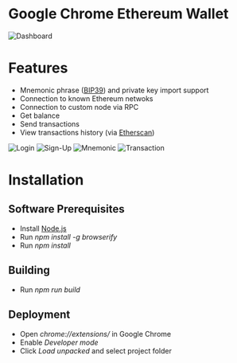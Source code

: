 # Google Chrome Ethereum Wallet
![Dashboard](https://github.com/tigerdevpool/browser-wallet/blob/master/screenshots/Dashboard.PNG)

# Features
  - Mnemonic phrase ([BIP39](https://iancoleman.io/bip39/)) and private key import support
  - Connection to known Ethereum netwoks
  - Connection to custom node via RPC
  - Get balance
  - Send transactions
  - View transactions history (via [Etherscan](https://etherscan.io))

![Login](https://github.com/tigerdevpool/browser-wallet/blob/master/screenshots/Login.PNG)
![Sign-Up](https://github.com/tigerdevpool/browser-wallet/blob/master/screenshots/SignUp.PNG)
![Mnemonic](https://github.com/tigerdevpool/browser-wallet/blob/master/screenshots/Mnemonic.PNG)
![Transaction](https://github.com/tigerdevpool/browser-wallet/blob/master/screenshots/Transaction.PNG)

# Installation

## Software Prerequisites
  - Install [Node.js](https://nodejs.org/)
  - Run *npm install -g browserify*
  - Run *npm install*

## Building
  - Run *npm run build*

## Deployment
  - Open *chrome://extensions/* in Google Chrome
  - Enable *Developer mode*
  - Click *Load unpacked* and select project folder
